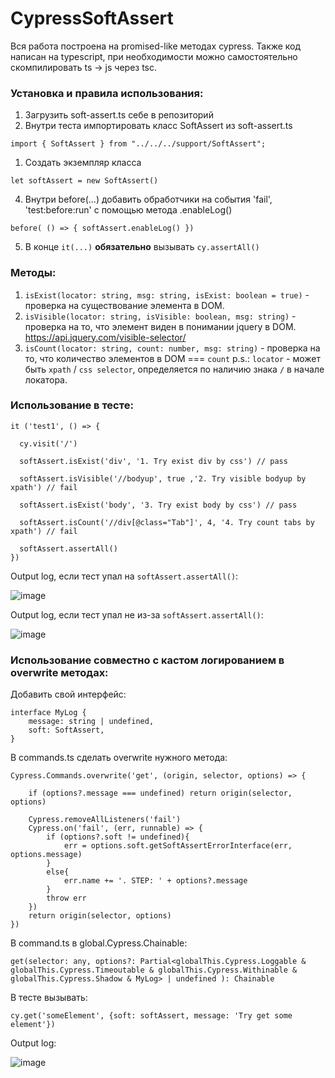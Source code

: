 # CypressSoftAssert
Вся работа построена на promised-like методах cypress. 
Также код написан на typescript, при необходимости можно самостоятельно скомпилировать ts -> js через tsc.

### Установка и правила использования:
  1. Загрузить soft-assert.ts себе в репозиторий
  2. Внутри теста импортировать класс SoftAssert из soft-assert.ts
  
  `import { SoftAssert } from "../../../support/SoftAssert";`
  
  1. Создать экземпляр класса
  
  `let softAssert = new SoftAssert()`
  
  4. Внутри before(...) добавить обработчики на события 'fail', 'test:before:run' с помощью метода .enableLog()
  
  `
  before( () => {
    softAssert.enableLog()
  })
  `
  
  5. В конце `it(...)` **обязательно** вызывать `cy.assertAll()`
  
### Методы:
  1. `isExist(locator: string, msg: string, isExist: boolean = true)` - проверка на существование элемента в DOM.
  2. `isVisible(locator: string, isVisible: boolean, msg: string)` - проверка на то, что элемент виден в понимании jquery в DOM. https://api.jquery.com/visible-selector/
  3. `isCount(locator: string, count: number, msg: string)` - проверка на то, что количество элементов в DOM === `count`
p.s.: `locator` - может быть `xpath` / `css selector`, определяется по наличию знака `/` в начале локатора. 
  
### Использование в тесте:
```
it ('test1', () => {

  cy.visit('/')

  softAssert.isExist('div', '1. Try exist div by css') // pass

  softAssert.isVisible('//bodyup', true ,'2. Try visible bodyup by xpath') // fail
            
  softAssert.isExist('body', '3. Try exist body by css') // pass

  softAssert.isCount('//div[@class="Tab"]', 4, '4. Try count tabs by xpath') // fail

  softAssert.assertAll()
})
```
Output log, если тест упал на `softAssert.assertAll()`:

![image](https://user-images.githubusercontent.com/78767328/206909652-e7e20dcb-1ea5-4515-80d6-a30e9e6e21b0.png)


Output log, если тест упал не из-за `softAssert.assertAll()`:

![image](https://user-images.githubusercontent.com/78767328/206909902-3876ab43-de57-4ec4-af08-2065bf54281d.png)


### Использование совместно с кастом логированием в overwrite методах:
Добавить свой интерфейс:
```
interface MyLog {
    message: string | undefined,
    soft: SoftAssert,
}
```
В commands.ts сделать overwrite нужного метода:
```
Cypress.Commands.overwrite('get', (origin, selector, options) => {
    
    if (options?.message === undefined) return origin(selector, options)
    
    Cypress.removeAllListeners('fail')
    Cypress.on('fail', (err, runnable) => {
        if (options?.soft != undefined){ 
            err = options.soft.getSoftAssertErrorInterface(err, options.message)
        }
        else{
            err.name += '. STEP: ' + options?.message
        }
        throw err
    })
    return origin(selector, options)
})
```

В command.ts в global.Cypress.Chainable:
```
get(selector: any, options?: Partial<globalThis.Cypress.Loggable & globalThis.Cypress.Timeoutable & globalThis.Cypress.Withinable & globalThis.Cypress.Shadow & MyLog> | undefined ): Chainable
```

В тесте вызывать:

`
 cy.get('someElement', {soft: softAssert, message: 'Try get some element'})
`

Output log:

![image](https://user-images.githubusercontent.com/78767328/206910431-0267c9b9-4fbc-4924-b6b7-d82c34f8e9d2.png)

